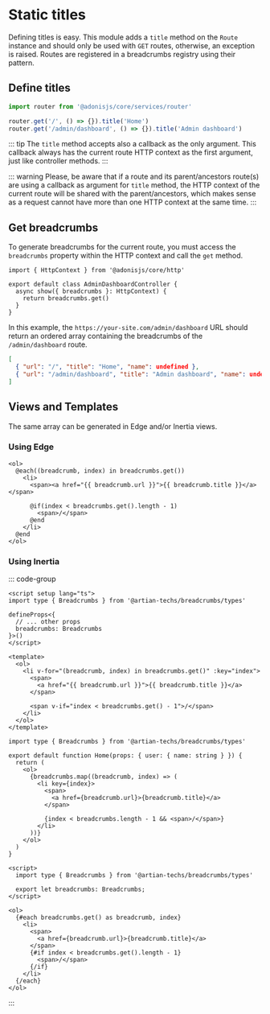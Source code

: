 # Static titles

Defining titles is easy. This module adds a `title` method on the `Route` instance and should only be used with `GET` routes, otherwise, an exception is raised. Routes are registered in a breadcrumbs registry using their pattern.

## Define titles

```typescript
import router from '@adonisjs/core/services/router'

router.get('/', () => {}).title('Home')
router.get('/admin/dashboard', () => {}).title('Admin dashboard')
```

::: tip
The `title` method accepts also a callback as the only argument. This callback always has the current route HTTP context as the first argument, just like controller methods.
:::

::: warning
Please, be aware that if a route and its parent/ancestors route(s) are using a callback as argument for `title` method, the HTTP context of the current route will be shared with the parent/ancestors, which makes sense as a request cannot have more than one HTTP context at the same time.
:::

## Get breadcrumbs

To generate breadcrumbs for the current route, you must access the `breadcrumbs` property within the HTTP context and call the `get` method.

```typescript{5}
import { HttpContext } from '@adonisjs/core/http'

export default class AdminDashboardController {
  async show({ breadcrumbs }: HttpContext) {
    return breadcrumbs.get()
  }
}
```

In this example, the `https://your-site.com/admin/dashboard` URL should return an ordered array containing the breadcrumbs of the `/admin/dashboard` route.

```json
[
  { "url": "/", "title": "Home", "name": undefined },
  { "url": "/admin/dashboard", "title": "Admin dashboard", "name": undefined }
]
```

## Views and Templates

The same array can be generated in Edge and/or Inertia views.

### Using Edge

```pug [Edge]
<ol>
  @each((breadcrumb, index) in breadcrumbs.get())
    <li>
      <span><a href="{{ breadcrumb.url }}">{{ breadcrumb.title }}</a></span>

      @if(index < breadcrumbs.get().length - 1)
        <span>/</span>
      @end
    </li>
  @end
</ol>
```

### Using Inertia

::: code-group

```vue [Vue]
<script setup lang="ts">
import type { Breadcrumbs } from '@artian-techs/breadcrumbs/types'

defineProps<{
  // ... other props
  breadcrumbs: Breadcrumbs
}>()
</script>

<template>
  <ol>
    <li v-for="(breadcrumb, index) in breadcrumbs.get()" :key="index">
      <span>
        <a href="{{ breadcrumb.url }}">{{ breadcrumb.title }}</a>
      </span>

      <span v-if="index < breadcrumbs.get() - 1">/</span>
    </li>
  </ol>
</template>
```

```tsx [TSX]
import type { Breadcrumbs } from '@artian-techs/breadcrumbs/types'

export default function Home(props: { user: { name: string } }) {
  return (
    <ol>
      {breadcrumbs.map((breadcrumb, index) => (
        <li key={index}>
          <span>
            <a href={breadcrumb.url}>{breadcrumb.title}</a>
          </span>

          {index < breadcrumbs.length - 1 && <span>/</span>}
        </li>
      ))}
    </ol>
  )
}
```

```svelte [Svelte]
<script>
  import type { Breadcrumbs } from '@artian-techs/breadcrumbs/types'

  export let breadcrumbs: Breadcrumbs;
</script>

<ol>
  {#each breadcrumbs.get() as breadcrumb, index}
    <li>
      <span>
        <a href={breadcrumb.url}>{breadcrumb.title}</a>
      </span>
      {#if index < breadcrumbs.get().length - 1}
        <span>/</span>
      {/if}
    </li>
  {/each}
</ol>
```

:::

